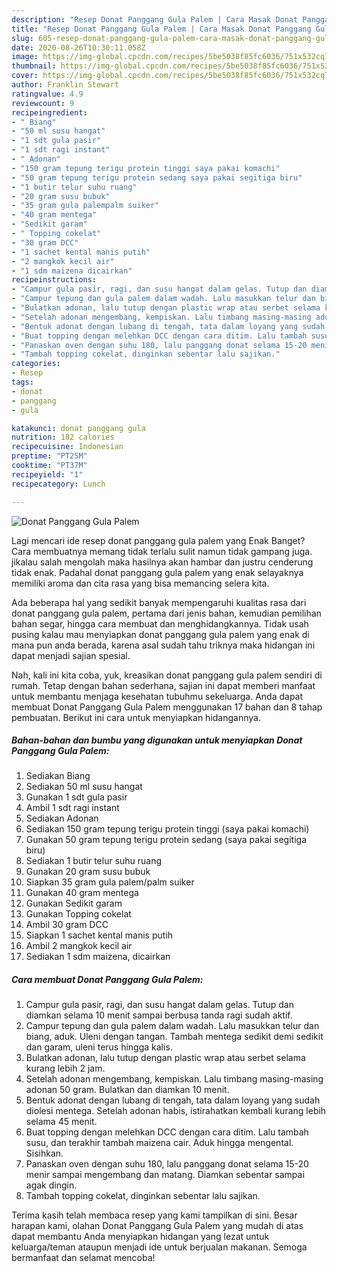 ```yaml
---
description: "Resep Donat Panggang Gula Palem | Cara Masak Donat Panggang Gula Palem Yang Sedap"
title: "Resep Donat Panggang Gula Palem | Cara Masak Donat Panggang Gula Palem Yang Sedap"
slug: 605-resep-donat-panggang-gula-palem-cara-masak-donat-panggang-gula-palem-yang-sedap
date: 2020-08-26T10:30:11.058Z
image: https://img-global.cpcdn.com/recipes/5be5038f85fc6036/751x532cq70/donat-panggang-gula-palem-foto-resep-utama.jpg
thumbnail: https://img-global.cpcdn.com/recipes/5be5038f85fc6036/751x532cq70/donat-panggang-gula-palem-foto-resep-utama.jpg
cover: https://img-global.cpcdn.com/recipes/5be5038f85fc6036/751x532cq70/donat-panggang-gula-palem-foto-resep-utama.jpg
author: Franklin Stewart
ratingvalue: 4.9
reviewcount: 9
recipeingredient:
- " Biang"
- "50 ml susu hangat"
- "1 sdt gula pasir"
- "1 sdt ragi instant"
- " Adonan"
- "150 gram tepung terigu protein tinggi saya pakai komachi"
- "50 gram tepung terigu protein sedang saya pakai segitiga biru"
- "1 butir telur suhu ruang"
- "20 gram susu bubuk"
- "35 gram gula palempalm suiker"
- "40 gram mentega"
- "Sedikit garam"
- " Topping cokelat"
- "30 gram DCC"
- "1 sachet kental manis putih"
- "2 mangkok kecil air"
- "1 sdm maizena dicairkan"
recipeinstructions:
- "Campur gula pasir, ragi, dan susu hangat dalam gelas. Tutup dan diamkan selama 10 menit sampai berbusa tanda ragi sudah aktif."
- "Campur tepung dan gula palem dalam wadah. Lalu masukkan telur dan biang, aduk. Uleni dengan tangan. Tambah mentega sedikit demi sedikit dan garam, uleni terus hingga kalis."
- "Bulatkan adonan, lalu tutup dengan plastic wrap atau serbet selama kurang lebih 2 jam."
- "Setelah adonan mengembang, kempiskan. Lalu timbang masing-masing adonan 50 gram. Bulatkan dan diamkan 10 menit."
- "Bentuk adonat dengan lubang di tengah, tata dalam loyang yang sudah diolesi mentega. Setelah adonan habis, istirahatkan kembali kurang lebih selama 45 menit."
- "Buat topping dengan melehkan DCC dengan cara ditim. Lalu tambah susu, dan terakhir tambah maizena cair. Aduk hingga mengental. Sisihkan."
- "Panaskan oven dengan suhu 180, lalu panggang donat selama 15-20 menir sampai mengembang dan matang. Diamkan sebentar sampai agak dingin."
- "Tambah topping cokelat, dinginkan sebentar lalu sajikan."
categories:
- Resep
tags:
- donat
- panggang
- gula

katakunci: donat panggang gula 
nutrition: 182 calories
recipecuisine: Indonesian
preptime: "PT25M"
cooktime: "PT37M"
recipeyield: "1"
recipecategory: Lunch

---
```



![Donat Panggang Gula Palem](https://img-global.cpcdn.com/recipes/5be5038f85fc6036/751x532cq70/donat-panggang-gula-palem-foto-resep-utama.jpg)

Lagi mencari ide resep donat panggang gula palem yang Enak Banget? Cara membuatnya memang tidak terlalu sulit namun tidak gampang juga. jikalau salah mengolah maka hasilnya akan hambar dan justru cenderung tidak enak. Padahal donat panggang gula palem yang enak selayaknya memiliki aroma dan cita rasa yang bisa memancing selera kita.

Ada beberapa hal yang sedikit banyak mempengaruhi kualitas rasa dari donat panggang gula palem, pertama dari jenis bahan, kemudian pemilihan bahan segar, hingga cara membuat dan menghidangkannya. Tidak usah pusing kalau mau menyiapkan donat panggang gula palem yang enak di mana pun anda berada, karena asal sudah tahu triknya maka hidangan ini dapat menjadi sajian spesial.




Nah, kali ini kita coba, yuk, kreasikan donat panggang gula palem sendiri di rumah. Tetap dengan bahan sederhana, sajian ini dapat memberi manfaat untuk membantu menjaga kesehatan tubuhmu sekeluarga. Anda dapat membuat Donat Panggang Gula Palem menggunakan 17 bahan dan 8 tahap pembuatan. Berikut ini cara untuk menyiapkan hidangannya.

<!--inarticleads1-->

##### Bahan-bahan dan bumbu yang digunakan untuk menyiapkan Donat Panggang Gula Palem:

1. Sediakan  Biang
1. Sediakan 50 ml susu hangat
1. Gunakan 1 sdt gula pasir
1. Ambil 1 sdt ragi instant
1. Sediakan  Adonan
1. Sediakan 150 gram tepung terigu protein tinggi (saya pakai komachi)
1. Gunakan 50 gram tepung terigu protein sedang (saya pakai segitiga biru)
1. Sediakan 1 butir telur suhu ruang
1. Gunakan 20 gram susu bubuk
1. Siapkan 35 gram gula palem/palm suiker
1. Gunakan 40 gram mentega
1. Gunakan Sedikit garam
1. Gunakan  Topping cokelat
1. Ambil 30 gram DCC
1. Siapkan 1 sachet kental manis putih
1. Ambil 2 mangkok kecil air
1. Sediakan 1 sdm maizena, dicairkan




<!--inarticleads2-->

##### Cara membuat Donat Panggang Gula Palem:

1. Campur gula pasir, ragi, dan susu hangat dalam gelas. Tutup dan diamkan selama 10 menit sampai berbusa tanda ragi sudah aktif.
1. Campur tepung dan gula palem dalam wadah. Lalu masukkan telur dan biang, aduk. Uleni dengan tangan. Tambah mentega sedikit demi sedikit dan garam, uleni terus hingga kalis.
1. Bulatkan adonan, lalu tutup dengan plastic wrap atau serbet selama kurang lebih 2 jam.
1. Setelah adonan mengembang, kempiskan. Lalu timbang masing-masing adonan 50 gram. Bulatkan dan diamkan 10 menit.
1. Bentuk adonat dengan lubang di tengah, tata dalam loyang yang sudah diolesi mentega. Setelah adonan habis, istirahatkan kembali kurang lebih selama 45 menit.
1. Buat topping dengan melehkan DCC dengan cara ditim. Lalu tambah susu, dan terakhir tambah maizena cair. Aduk hingga mengental. Sisihkan.
1. Panaskan oven dengan suhu 180, lalu panggang donat selama 15-20 menir sampai mengembang dan matang. Diamkan sebentar sampai agak dingin.
1. Tambah topping cokelat, dinginkan sebentar lalu sajikan.




Terima kasih telah membaca resep yang kami tampilkan di sini. Besar harapan kami, olahan Donat Panggang Gula Palem yang mudah di atas dapat membantu Anda menyiapkan hidangan yang lezat untuk keluarga/teman ataupun menjadi ide untuk berjualan makanan. Semoga bermanfaat dan selamat mencoba!
